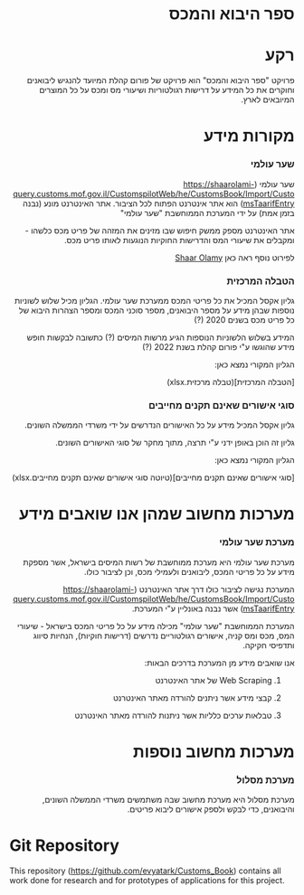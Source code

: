 
<div dir="rtl">

# ספר היבוא והמכס 


# רקע 
פרויקט "ספר היבוא והמכס" הוא פרויקט של פורום קהלת המיועד להנגיש ליבואנים וחוקרים את כל המידע על דרישות רגולטוריות ושיעורי מס ומכס על כל המוצרים המיובאים לארץ.

# מקורות מידע 

###  שער עולמי
 שער עולמי
(https://shaarolami-query.customs.mof.gov.il/CustomspilotWeb/he/CustomsBook/Import/CustomsTaarifEntry)
הוא אתר אינטרנט הפתוח לכל הציבור.
אתר האינטרנט מונע (נבנה בזמן אמת) על ידי המערכת הממוחשבת "שער עולמי"

אתר האינטרנט מספק ממשק חיפוש שבו מזינים את המזהה של פריט מכס כלשהו - ומקבלים את שיעורי המס והדרישות החוקיות הנוגעות לאותו פריט מכס.

לפירוט נוסף ראה כאן
[Shaar Olamy](ShaarOlamy.md)


### הטבלה המרכזית 

גליון אקסל המכיל את כל פריטי המכס ממערכת שער עולמי.
הגליון מכיל שלוש לשוניות נוספות שבהן מידע על מספר היבואנים, מספר סוכני המכס ומספר הצהרות היבוא של כל פריט מכס
בשנים 2020 (?)

המידע בשלוש הלשוניות הנוספות הגיע מרשות המיסים (?) כתשובה לבקשות חופש מידע שהוגשו ע"י פורום קהלת בשנת 2022 (?)


הגליון המקורי נמצא כאן:

[הטבלה המרכזית](טבלה מרכזית.xlsx)


### סוגי אישורים שאינם תקנים מחייבים 

גליון אקסל המכיל מידע על כל האישורים הנדרשים על ידי משרדי הממשלה השונים.

גליון זה הוכן באופן ידני ע"י תרצה, מתוך מחקר של סוגי האישורים השונים.

הגליון המקורי נמצא כאן:

[סוגי אישורים שאינם תקנים מחייבים](טיוטה סוגי אישורים שאינם תקנים מחייבים.xlsx)

# מערכות מחשוב שמהן אנו שואבים מידע 

### מערכת שער עולמי
מערכת שער עולמי
היא מערכת ממוחשבת של רשות המיסים בישראל,
אשר מספקת מידע על כל פריטי המכס, ליבואנים ולעמילי מכס, וכן לציבור כולו.

המערכת נגישה לציבור כולו דרך אתר האינטרנט
(https://shaarolami-query.customs.mof.gov.il/CustomspilotWeb/he/CustomsBook/Import/CustomsTaarifEntry)
אשר נבנה באונליין ע"י המערכת.


המערכת הממוחשבת "שער עולמי" מכילה מידע על כל פריטי המכס בישראל - שיעורי המס, מכס ומס קניה, אישורים רגולטוריים נדרשים (דרישות חוקיות), הנחיות סיווג ותדפיסי חקיקה.


אנו שואבים מידע מן המערכת בדרכים הבאות:

1. Web Scraping של אתר האינטרנט

2. קבצי מידע אשר ניתנים להורדה מאתר האינטרנט

3. טבלאות ערכים כלליות אשר ניתנות להורדה מאתר האינטרנט


# מערכות מחשוב נוספות 


### מערכת מסלול 
מערכת מסלול היא מערכת מחשוב שבה משתמשים משרדי הממשלה השונים, והיבואנים, כדי לבקש ולספק אישורים ליבוא פריטים.


</div>

# Git Repository
This repository (https://github.com/evyatark/Customs_Book) contains all work done for research and for prototypes of applications for this project.

